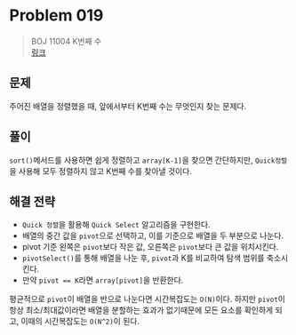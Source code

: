 # Problem 019

> BOJ 11004 K번째 수
> <br/>
> [링크](https://www.acmicpc.net/problem/11004)

## 문제

주어진 배열을 정렬했을 때, 앞에서부터 K번째 수는 무엇인지 찾는 문제다.

## 풀이

`sort()`메서드를 사용하면 쉽게 정렬하고 `array[K-1]`을 찾으면 간단하지만, `Quick정렬`을 사용해 모두 정렬하지 않고 K번째 수를 찾아낼 것이다.

## 해결 전략

- `Quick 정렬`을 활용해 `Quick Select` 알고리즘을 구현한다.
- 배열의 중간 값을 `pivot`으로 선택하고, 이를 기준으로 배열을 두 부분으로 나눈다.
- pivot 기준 왼쪽은 `pivot`보다 작은 값, 오른쪽은 `pivot`보다 큰 값을 위치시킨다.
- `pivotSelect()`를 통해 배열을 나눈 후, `pivot`과 K를 비교하여 탐색 범위를 축소시킨다.
- 만약 `pivot == K`라면 `array[pivot]`을 반환한다.

평균적으로 `pivot`이 배열을 반으로 나눈다면 시간복잡도는 `O(N)`이다. 하지만 `pivot`이 항상 최소/최대값이라면 배열을 분할하는 효과가 없기때문에 모든 요소를 확인하게 되고, 이때의 시간복잡도는 `O(N^2)`이 된다.